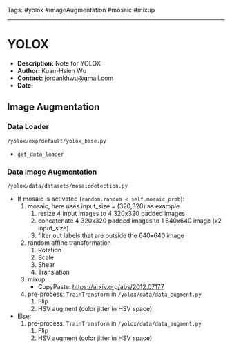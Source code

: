 Tags: #yolox #imageAugmentation #mosaic #mixup

---

# YOLOX
- __Description:__ Note for YOLOX
- __Author:__ Kuan-Hsien Wu
- __Contact:__ jordankhwu@gmail.com
- __Date:__

## Image Augmentation

### Data Loader
`/yolox/exp/default/yolox_base.py`
- `get_data_loader`

### Data Image Augmentation
`/yolox/data/datasets/mosaicdetection.py`

- If mosaic is activated (`random.random < self.mosaic_prob`):
    1. mosaic, here uses input_size = (320,320) as example
        1. resize 4 input images to 4 320x320 padded images
        2. concatenate 4 320x320 padded images to 1 640x640 image (x2 input_size)
        3. filter out labels that are outside the 640x640 image
    2. random affine transformation
        1. Rotation
        2. Scale
        3. Shear
        4. Translation
    3. mixup:
        - CopyPaste: https://arxiv.org/abs/2012.07177
    4. pre-process: `TrainTransform` in `/yolox/data/data_augment.py`
        1. Flip
        2. HSV augment (color jitter in HSV space)
- Else:
    1. pre-process: `TrainTransform` in `/yolox/data/data_augment.py`
        1. Flip
        2. HSV augment (color jitter in HSV space)
